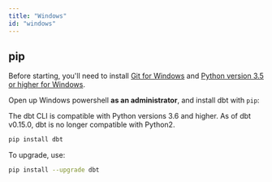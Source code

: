 ```yaml
---
title: "Windows"
id: "windows"
---
```


## pip

Before starting, you'll need to install [Git for Windows](https://git-scm.com/downloads) and [Python version 3.5 or higher for Windows](https://www.python.org/downloads/windows/).

Open up Windows powershell __as an administrator__, and install dbt with `pip`:

<Callout type="warning" title="Python Requirements">

The dbt CLI is compatible with Python versions 3.6 and higher. As of dbt v0.15.0, dbt is no longer compatible with Python2.

</Callout>

```bash
pip install dbt
```

To upgrade, use:

```bash
pip install --upgrade dbt
```